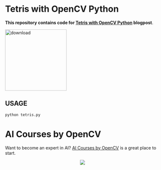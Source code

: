 # Tetris with OpenCV Python

**This repository contains code for [Tetris with OpenCV Python](https://www.learnopencv.com/tetris-with-opencv-python) blogpost**.

[<img src="https://learnopencv.com/wp-content/uploads/2022/07/download-button-e1657285155454.png" alt="download" width="200">](https://www.dropbox.com/sh/qa8utwtur6vevo3/AAB4tsRIKTxjrtQtT3QXrcn5a?dl=1)

## USAGE

```
python tetris.py
```

# AI Courses by OpenCV

Want to become an expert in AI? [AI Courses by OpenCV](https://opencv.org/courses/) is a great place to start. 

<a href="https://opencv.org/courses/">
<p align="center"> 
<img src="https://learnopencv.com/wp-content/uploads/2023/01/AI-Courses-By-OpenCV-Github.png">
</p>
</a>
